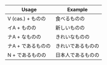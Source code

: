 |Usage|Example|
|-|-|
|V (cas.) + ものの|食べるものの|
|イA + ものの|新しいものの|
|ナA + なものの|きれいなものの|
|ナA + であるものの|きれいであるものの|
|N + であるものの|日本人であるものの|